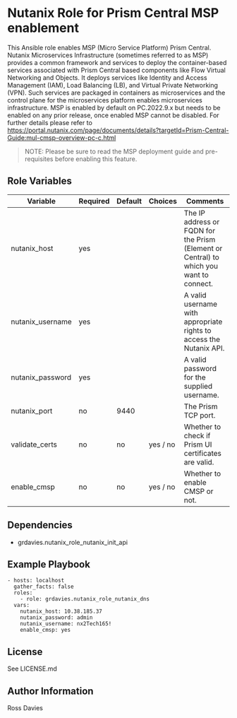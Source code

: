 # Nutanix Role for Prism Central MSP enablement

This Ansible role enables MSP (Micro Service Platform) Prism Central. Nutanix Microservices Infrastructure (sometimes referred to as MSP) provides a common framework and services to deploy the container-based services associated with Prism Central based components like Flow Virtual Networking and Objects. It deploys services like Identity and Access Management (IAM), Load Balancing (LB), and Virtual Private Networking (VPN). Such services are packaged in containers as microservices and the control plane for the microservices platform enables microservices infrastructure. MSP is enabled by default on PC.2022.9.x but needs to be enabled on any prior release, once enabled MSP cannot be disabled. For further details please refer to https://portal.nutanix.com/page/documents/details?targetId=Prism-Central-Guide:mul-cmsp-overview-pc-c.html 

> NOTE: Please be sure to read the MSP deployment guide and pre-requisites before enabling this feature. 

## Role Variables

| Variable                 | Required | Default | Choices                                                                         | Comments                                                                                                                                           |
|--------------------------|----------|---------|---------------------------------------------------------------------------------|----------------------------------------------------------------------------------------------------------------------------------------------------|
| nutanix_host             | yes      |         |                                                                                 | The IP address or FQDN for the Prism (Element or Central) to which you want to connect.                                                            |
| nutanix_username         | yes      |         |                                                                                 | A valid username with appropriate rights to access the Nutanix API.                                                                                |
| nutanix_password         | yes      |         |                                                                                 | A valid password for the supplied username.                                                                                                        |
| nutanix_port             | no       | 9440    |                                                                                 | The Prism TCP port.                                                                                                                                |
| validate_certs           | no       | no      | yes / no                                                                        | Whether to check if Prism UI certificates are valid.                                                                                               |
| enable_cmsp              | no       | no      | yes / no                                                                        | Whether to enable CMSP or not.                                                                                                                     |

## Dependencies

- grdavies.nutanix_role_nutanix_init_api

## Example Playbook

```
- hosts: localhost
  gather_facts: false
  roles:
    - role: grdavies.nutanix_role_nutanix_dns
  vars:
    nutanix_host: 10.38.185.37
    nutanix_password: admin
    nutanix_username: nx2Tech165!
    enable_cmsp: yes
```

## License

See LICENSE.md

## Author Information

Ross Davies
